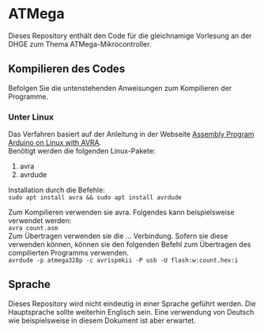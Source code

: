 # ATMega
Dieses Repository enthält den Code für die gleichnamige Vorlesung an der DHGE zum Thema ATMega-Mikrocontroller.

## Kompilieren des Codes

Befolgen Sie die untenstehenden Anweisungen zum Kompilieren der Programme. 

### Unter Linux
Das Verfahren basiert auf der Anleitung in der Webseite [Assembly Program Arduino on Linux with AVRA](https://www.hackster.io/patrick-fitzgerald2/assembly-program-arduino-on-linux-with-avra-2ee3a6).  
Benötigt werden die folgenden Linux-Pakete:
1. avra
2. avrdude  

Installation durch die Befehle:    
`sudo apt install avra && sudo apt install avrdude`  

Zum Kompilieren verwenden sie avra. Folgendes kann beispielsweise verwendet werden:  
`avra count.asm`  
Zum Übertragen verwenden sie die ... Verbindung. Sofern sie diese verwenden können, können sie den folgenden Befehl zum Übertragen des compilierten Programms verwenden.    
`avrdude -p atmega328p -c avrispmkii -P usb -U flash:w:count.hex:i`  

## Sprache
Dieses Repository wird nicht eindeutig in einer Sprache geführt werden. Die Hauptsprache sollte weiterhin Englisch sein. Eine verwendung von Deutsch wie beispielsweise in diesem Dokument ist aber erwartet.
